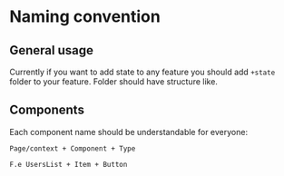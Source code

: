 # Naming convention

## General usage
Currently if you want to add state to any feature you should add `+state` folder to your feature.
Folder should have structure like.

## Components
Each component name should be understandable for everyone:
```
Page/context + Component + Type

F.e UsersList + Item + Button
```
